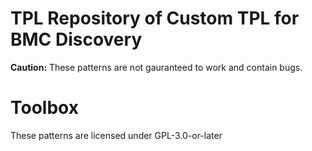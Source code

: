 # TPL Repository of Custom TPL for BMC Discovery

**Caution:** These patterns are not gauranteed to work and contain bugs.

# Toolbox
These patterns are licensed under GPL-3.0-or-later
